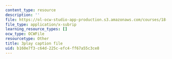 ```yaml
---
content_type: resource
description: ''
file: https://ol-ocw-studio-app-production.s3.amazonaws.com/courses/18-01sc-single-variable-calculus-fall-2010/b160e7f3c64d225cefc4ff67a55c3ce8_sRIDVAcoG5A.srt
file_type: application/x-subrip
learning_resource_types: []
ocw_type: OCWFile
resourcetype: Other
title: 3play caption file
uid: b160e7f3-c64d-225c-efc4-ff67a55c3ce8
---
```

